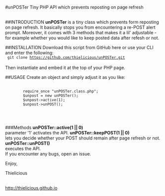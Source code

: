 #unPOSTer
Tiny PHP API which prevents reposting on page refresh
<br><br>

##INTRODUCTION
**unPOSTer** is a tiny class which prevents form reposting on page refresh. It basically stops you from encountering a re-POST alert prompt. Moreover, it comes with 3 methods that makes it a lil' adjustable - for example whether you would like to keep posted data after refesh or not.

##INSTALLATION
Download this script from GitHub here or use your CLI and enter the following:<br>
<code>
	git clone https://github.com/thielicious/unPOSTer.git
</code><br>
Then instantiate and embed it at the top of your PHP page.

##USAGE
Create an object and simply adjust it as you like:<br>
<pre>
	<code>
		require_once "unPOSTer.class.php";
		$unpost = new unPOSTer();
		$unpost->active(1);
		$unpost->unPOST();
	</code>
</pre>
<br>

###Methods
**unPOSTer::active(1 || 0)**<br>
parameter '1' activates the API.
**unPOSTer::keepPOST(1 || 0)**<br>
lets you decide whether your POST should remain after page refresh or not.
**unPOSTer::unPOST()**<br>
executes the API.
<br>
If you encounter any bugs, open an issue.<br>

Enjoy, 

Thielicious
<br>
<br>

http://thielicious.github.io

	